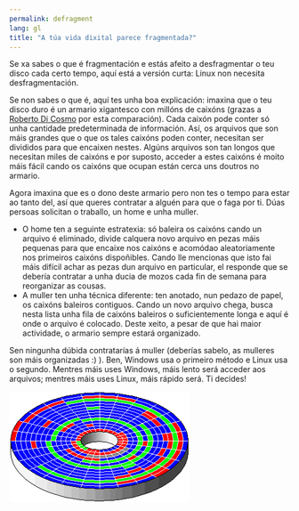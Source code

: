 ```yaml
---
permalink: defragment
lang: gl
title: "A túa vida dixital parece fragmentada?"
---
```


Se xa sabes o que é fragmentación e estás afeito a desfragmentar o teu disco cada certo tempo, aquí está a versión curta: Linux non necesita desfragmentación.

Se non sabes o que é, aquí tes unha boa explicación: imaxina que o teu disco duro é un armario xigantesco con millóns de caixóns (grazas a <a href="http://www.pps.jussieu.fr/~dicosmo/">Roberto 
Di Cosmo</a> por esta comparación). Cada caixón pode conter só unha cantidade predeterminada de información. Así, os arquivos que son máis grandes que o que os tales caixóns poden conter, necesitan ser divididos para que encaixen nestes. Algúns arquivos son tan longos que necesitan miles de caixóns e por suposto, acceder a estes caixóns é moito máis fácil cando os caixóns que ocupan están cerca uns doutros no armario.

Agora imaxina que es o dono deste armario pero non tes o tempo para estar ao tanto del, así que queres contratar a alguén para que o faga por ti. Dúas persoas solicitan o traballo, un home e unha muller.

<ul>

<li>O home ten a seguinte estratexia: só baleira os caixóns cando un arquivo é eliminado, divide calquera novo arquivo en pezas máis pequenas para que encaixe nos caixóns e acomódao aleatoriamente nos primeiros caixóns dispoñibles. Cando lle mencionas que isto fai máis difícil achar as pezas dun arquivo en particular, el responde que se debería contratar a unha ducia de mozos cada fin de semana para reorganizar as cousas.</li>

<li>A muller ten unha técnica diferente: ten anotado, nun pedazo de papel, os caixóns baleiros contiguos. Cando un novo arquivo chega, busca nesta lista unha fila de caixóns baleiros o suficientemente longa e aquí é onde o arquivo é colocado. Deste xeito, a pesar de que hai maior actividade, o armario sempre estará organizado.</li>

</ul>

Sen ningunha dúbida contratarías á muller (deberías sabelo, as mulleres son máis organizadas :) ). Ben, Windows usa o primeiro método e Linux usa o segundo. Mentres máis uses Windows, máis lento será acceder aos arquivos; mentres máis uses Linux, máis rápido será.
Ti decides!

<img src="/img/defragment.png" />




